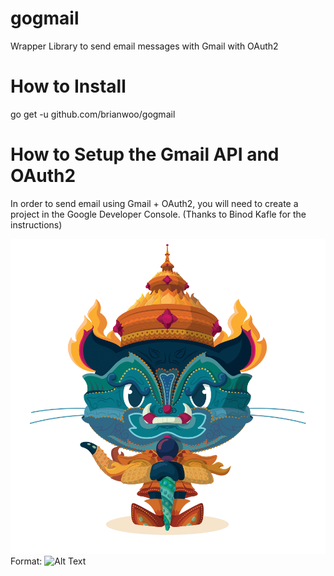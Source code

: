 # gogmail
Wrapper Library to send email messages with Gmail with OAuth2

# How to Install
go get -u github.com/brianwoo/gogmail

# How to Setup the Gmail API and OAuth2
In order to send email using Gmail + OAuth2, you will need to create a project in the Google Developer Console. (Thanks to Binod Kafle for the instructions)

![yaktocat Logo](/images/yaktocat.png)
Format: ![Alt Text](url)

